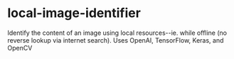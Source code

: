 # local-image-identifier
 Identify the content of an image using local resources--ie. while offline (no reverse lookup via internet search). Uses OpenAI, TensorFlow, Keras, and OpenCV
